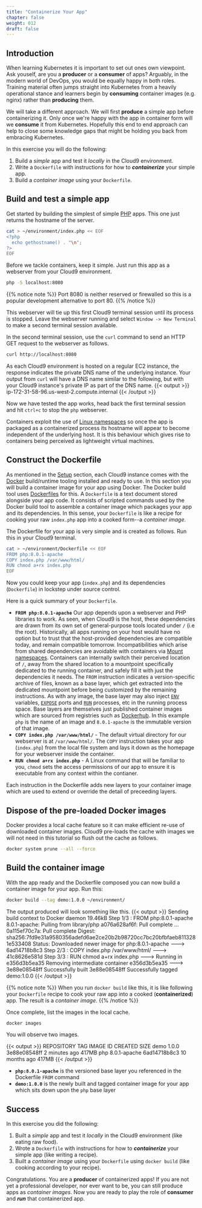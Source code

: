 ```yaml
---
title: "Containerize Your App"
chapter: false
weight: 012
draft: false
---
```


## Introduction

When learning Kubernetes it is important to set out ones own viewpoint.
Ask youself, are you a **producer** or a **consumer** of apps?
Arguably, in the modern world of DevOps, you would be equally happy in both roles.
Training material often jumps straight into Kubernetes from a heavily operational stance and learners begin by **consuming** container images (e.g. nginx) rather than **producing** them.

We will take a different approach.
We will first **produce** a simple app before containerizing it.
Only once we're happy with the app in container form will we **consume** it from Kubernetes.
Hopefully this end to end approach can help to close some knowledge gaps that might be holding you back from embracing Kubernetes. 

In this exercise you will do the following:
1. Build a *simple* app and test it *locally* in the Cloud9 environment. 
2. Write a `Dockerfile` with instructions for how to ***containerize*** your simple app.
3. Build a *container image* using your `Dockerfile`.

## Build and test a simple app

Get started by building the simplest of simple [PHP](https://www.php.net/) apps.
This one just returns the hostname of the server.
```bash
cat > ~/environment/index.php << EOF
<?php
  echo gethostname() . "\n";
?>
EOF
```

Before we tackle containers, keep it simple.
Just run this app as a webserver from your Cloud9 environment.
```bash
php -S localhost:8080
```

{{% notice note %}}
Port 8080 is neither reserved or firewalled so this is a popular development alternative to port 80.
{{% /notice %}}

This webserver will tie up this first Cloud9 terminal session until its process is stopped.
Leave the webserver running and select `Window -> New Terminal` to make a second terminal session available.

In the second terminal session, use the `curl` command to send an HTTP GET request to the webserver as follows.
```bash
curl http://localhost:8080
```

As each Cloud9 environment is hosted on a regular EC2 instance, the response indicates the private DNS name of the underlying instance. Your output from `curl` will have a DNS name similar to the following, but with your Cloud9 instance's private IP as part of the DNS name.
{{< output >}}
ip-172-31-58-96.us-west-2.compute.internal
{{< /output >}}

Now we have tested the app works, head back the first terminal session and hit `ctrl+c` to stop the `php` webserver.

Containers exploit the use of [Linux namespaces](https://en.wikipedia.org/wiki/Linux_namespaces) so once the app is packaged as a containerized process its hostname will appear to become independent of the underlying host.
It is this behaviour which gives rise to containers being perceived as lightweight virtual machines.

## Construct the Dockerfile

As mentioned in the [Setup](../011_setup) section, each Cloud9 instance comes with the [Docker](https://www.docker.com/) build/runtime tooling installed and ready to use.
In this section you will build a container image for your app using Docker.
The Docker build tool uses [Dockerfiles](https://docs.docker.com/engine/reference/builder/) for this.
A `Dockerfile` is a text document stored alongside your app code.
It consists of scripted commands used by the Docker build tool to assemble a container image which packages your app and its dependencies. In this sense, your `Dockerfile` is like a recipe for cooking your raw `index.php` app into a cooked form--a *container image*.

The Dockerfile for your app is very simple and is created as follows. Run this in your Cloud9 terminal.
```bash
cat > ~/environment/Dockerfile << EOF
FROM php:8.0.1-apache
COPY index.php /var/www/html/
RUN chmod a+rx index.php
EOF
```

Now you could keep your app (`index.php`) and its dependencies (`Dockerfile`) in lockstep under source control.

Here is a quick summary of your `Dockerfile`.

- **`FROM php:8.0.1-apache`** Our app depends upon a webserver and PHP libraries to work.
As seen, when Cloud9 is the host, these dependencies are drawn from its own set of general-purpose tools located under `/` (i.e the root).
Historically, all apps running on your host would have no option but to trust that the host-provided dependencies are compatible today, and remain compatible tomorrow.
Incompatibilities which arise from shared dependencies are avoidable with containers via [Mount namespaces](https://en.wikipedia.org/wiki/Linux_namespaces#Mount_(mnt)).
Containers can internally switch their perceived location of `/`, away from the shared location to a mountpoint specifically dedicated to the running container, and safely fill it with just the dependencies it needs.
The `FROM` instruction indicates a version-specific archive of files, known as a base layer, which get extracted into the dedicated mountpoint before being customized by the remaining instructions.
As with any image, the base layer may also inject [`ENV`](https://docs.docker.com/engine/reference/builder/#env) variables,  [`EXPOSE`](https://docs.docker.com/engine/reference/builder/#expose) ports and [`RUN`](https://docs.docker.com/engine/reference/builder/#run) processes, etc in the running process space.
Base layers are themselves just published container images which are sourced from registries such as [Dockerhub](https://hub.docker.com/).
In this example `php` is the name of an image and `8.0.1-apache` is the immutable version of that image.
- **`COPY index.php /var/www/html/`** - The default virtual directory for our webserver is at `/var/www/html/`.
The `COPY` instruction takes your app (`index.php`) from the local file system and lays it down as the homepage for your webserver inside the container.
- **`RUN chmod a+rx index.php`** - A Linux command that will be familiar to you, `chmod` sets the access permissions of our app to ensure it is executable from any context within the contianer.

Each instruction in the Dockerfile adds new layers to your container image which are used to extend or override the detail of preceeding layers.

## Dispose of the pre-loaded Docker images

Docker provides a local cache feature so it can make efficient re-use of downloaded container images.
Cloud9 pre-loads the cache with images we will not need in this tutorial so flush out the cache as follows.
```bash
docker system prune --all --force
```

## Build the container image

With the app ready and the Dockerfile composed you can now build a container image for your app. Run this:
```bash
docker build --tag demo:1.0.0 ~/environment/
```

The output produced will look something like this.
{{< output >}}
Sending build context to Docker daemon  19.46kB
Step 1/3 : FROM php:8.0.1-apache
8.0.1-apache: Pulling from library/php
a076a628af6f: Pull complete 
...
0a115ef70c7a: Pull complete 
Digest: sha256:7fd9e31a9580356adefd6ae2ce20b2b98720cc7bc20bfbfaeb8113281e533408
Status: Downloaded newer image for php:8.0.1-apache
 ---> 6ad14718b8c3
Step 2/3 : COPY index.php /var/www/html/
 ---> 41c8626e581d
Step 3/3 : RUN chmod a+rx index.php
 ---> Running in e356d3b5ea35
Removing intermediate container e356d3b5ea35
 ---> 3e88e08548ff
Successfully built 3e88e08548ff
Successfully tagged demo:1.0.0
{{< /output >}}

{{% notice note %}}
When you run `docker build` like this, it is like following your `Dockerfile` recipe to cook your raw app into a cooked (**containerized**) app. The result is a *container image*.
{{% /notice %}}

Once complete, list the images in the local cache.
```bash
docker images
```

You will observe two images.

{{< output >}}
REPOSITORY   TAG            IMAGE ID       CREATED         SIZE
demo         1.0.0          3e88e08548ff   2 minutes ago   417MB
php          8.0.1-apache   6ad14718b8c3   10 months ago   417MB
{{< /output >}}

- **`php:8.0.1-apache`** is the versioned base layer you referenced in the Dockerfile `FROM` command
- **`demo:1.0.0`** is the newly built and tagged container image for your app which sits down upon the `php` base layer

## Success

In this exercise you did the following:
1. Built a *simple* app and test it *locally* in the Cloud9 environment (like eating raw food).
2. Wrote a `Dockerfile` with instructions for how to ***containerize*** your simple app (like writing a recipe).
3. Built a *container image* using your `Dockerfile` using `docker build` (like cooking according to your recipe).

Congratulations. You are a **producer** of containerized apps! If you are not yet a professional developer, nor ever want to be, you can still produce apps as *container images*.
Now you are ready to play the role of **consumer** and ***run*** that containerized app.
